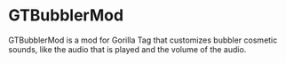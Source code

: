 # GTBubblerMod
 GTBubblerMod is a mod for Gorilla Tag that customizes bubbler cosmetic sounds, like the audio that is played and the volume of the audio.
